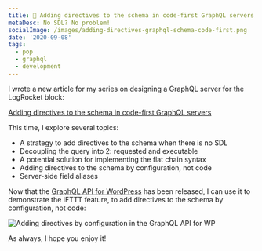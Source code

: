 ```yaml
---
title: 🚀 Adding directives to the schema in code-first GraphQL servers
metaDesc: No SDL? No problem!
socialImage: /images/adding-directives-graphql-schema-code-first.png
date: '2020-09-08'
tags:
  - pop
  - graphql
  - development
---
```


I wrote a new article for my series on designing a GraphQL server for the LogRocket block:

[Adding directives to the schema in code-first GraphQL servers](https://blog.logrocket.com/adding-directives-schema-code-first-graphql-servers/)

This time, I explore several topics:

- A strategy to add directives to the schema when there is no SDL
- Decoupling the query into 2: requested and executable
- A potential solution for implementing the flat chain syntax
- Adding directives to the schema by configuration, not code
- Server-side field aliases

Now that the [GraphQL API for WordPress](https://github.com/leoloso/PoP/tree/master/layers/GraphQLAPIForWP/plugins/graphql-api-for-wp) has been released, I can use it to demonstrate the IFTTT feature, to add directives to the schema by configuration, not code:

![Adding directives by configuration in the GraphQL API for WP](/images/ifttt-for-access-control.gif "Adding directives by configuration in the GraphQL API for WP")

As always, I hope you enjoy it!